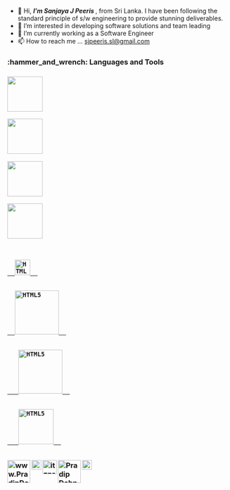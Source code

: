 - 👋 Hi, <i><b>I’m Sanjaya J Peeris </b></i>, from Sri Lanka. I have been following the standard principle of s/w engineering to provide stunning deliverables.
- 👀 I’m interested in developing software solutions and team leading
- 🌱 I’m currently working as a Software Engineer
- 📫 How to reach me ... sjpeeris.sl@gmail.com

<!---
sjpeeris085/sjpeeris085 is a ✨ special ✨ repository because its `README.md` (this file) appears on your GitHub profile.
You can click the Preview link to take a look at your changes.
--->

<h3>:hammer_and_wrench: Languages and Tools<h3>
 
<p dir="auto">
 
<a href="https://en.wikipedia.org/wiki/C_Sharp_(programming_language)"> <img width="80px" src="https://user-images.githubusercontent.com/66549526/134299607-754b3dcb-92da-4e91-a661-bbe8c419221a.png"/> </a> 
 
<a href="https://spring.io/projects/spring-boot"> <img width="80px" src="https://user-images.githubusercontent.com/66549526/134301179-b1eba614-1f85-4d3e-99fd-2d983041bfb0.png"/> </a> 
 
<a href="https://nodejs.org/en/about/"> <img width="80px" src="https://user-images.githubusercontent.com/66549526/146373377-8aadaa96-7d62-411e-9e4b-c33af9eeebc1.png"/> </a>
 
<a href="https://angular.io/"> <img width="80px" src="https://user-images.githubusercontent.com/66549526/146373601-4243c46a-c60b-4d13-8655-9e8472439b94.png"/> </a>

</p>
 
<p dir="auto">
 <code>
 <a target="_blank" rel="noopener noreferrer" href="https://angular.io/">
  <img alt="HTML5" width="35px" src="https://user-images.githubusercontent.com/66549526/146373601-4243c46a-c60b-4d13-8655-9e8472439b94.png" style="max-width: 100%;">  </a>
 </code>
 
  <code>
  <a target="_blank" rel="noopener noreferrer" href="https://nodejs.org/en/about/">
  <img alt="HTML5" width="100px" src="https://user-images.githubusercontent.com/66549526/146373377-8aadaa96-7d62-411e-9e4b-c33af9eeebc1.png" style="max-width: 100%;">  </a>
 </code>
 
   <code>
   <a target="_blank" rel="noopener noreferrer" href="https://spring.io/projects/spring-boot">
   <img alt="HTML5" width="100px" src="https://user-images.githubusercontent.com/66549526/134301179-b1eba614-1f85-4d3e-99fd-2d983041bfb0.png" style="max-width: 100%;">  </a>
  </code>
 
  <code>
   <a target="_blank" rel="noopener noreferrer" href="https://docs.microsoft.com/en-us/dotnet/csharp/">
   <img alt="HTML5" width="80px" src="https://user-images.githubusercontent.com/66549526/134299607-754b3dcb-92da-4e91-a661-bbe8c419221a.png" style="max-width: 100%;">  </a>
  </code>
</p>

 
 <p dir="auto"><a href="https://www.pradipdebnath.com/" rel="nofollow"><img align="left" alt="www.PradipDebnath.com"
            width="52px"
            src="https://user-images.githubusercontent.com/66549526/134301179-b1eba614-1f85-4d3e-99fd-2d983041bfb0.png"
            data-canonical-src="https://img.icons8.com/ultraviolet/22/000000/domain.png" style="max-width: 100%;"></a>
    <a href="https://youtube.com/itzpradip" rel="nofollow"><img align="left" alt="Pradip Debnath | YouTube" width="22px"
            src="https://user-images.githubusercontent.com/66549526/134299607-754b3dcb-92da-4e91-a661-bbe8c419221a.png"
            data-canonical-src="https://img.icons8.com/color/22/000000/youtube-play.png" style="max-width: 100%;"></a>
    <a href="https://twitter.com/itzpradip" rel="nofollow"><img align="left" alt="itzpradip | Twitter" width="32px"
            src="https://camo.githubusercontent.com/24421a907817e860fc91246fd6385baa30d3fe63cf3f94fc8bbc24acc10786b4/68747470733a2f2f696d672e69636f6e73382e636f6d2f666c75656e742f32322f3030303030302f747769747465722e706e67"
            data-canonical-src="https://img.icons8.com/fluent/22/000000/twitter.png" style="max-width: 100%;"></a>
    <a href="https://linkedin.com/in/itzpradip" rel="nofollow"><img align="left" alt="Pradip Debnath | LinkedIn"
            width="52px"
            src="https://camo.githubusercontent.com/9789284af01817fe8f1a5965c0b4f58b5fbb5ebfc235356db85abe27e696b366/68747470733a2f2f696d672e69636f6e73382e636f6d2f636f6c6f722f32322f3030303030302f6c696e6b6564696e2e706e67"
            data-canonical-src="https://img.icons8.com/color/22/000000/linkedin.png" style="max-width: 100%;"></a>
    <a href="https://facebook.com/itzpradip" rel="nofollow"><img align="left" alt="Pradip Debnath | Facebook"
            width="22px"
            src="https://camo.githubusercontent.com/bcf0d095d6d31ba9ebc6407cc91e23f46bfa944b1f6039f98b3504cdc1bb23d3/68747470733a2f2f696d672e69636f6e73382e636f6d2f636f6c6f722f32322f3030303030302f66616365626f6f6b2d6e65772e706e67"
            data-canonical-src="https://img.icons8.com/color/22/000000/facebook-new.png" style="max-width: 100%;"></a>
</p>


